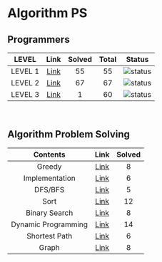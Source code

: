 # Algorithm PS

## Programmers

| LEVEL                          | Link    | Solved | Total |  Status             |
| :--------------------------: | :-----------:  | :---------:  | :------: |:---------------:|
| LEVEL 1 |  [Link](./programmers/level1/README.md) | 55 | 55 | ![status][Done] |
| LEVEL 2 |  [Link](./programmers/level2/README.md) | 67 | 67 | ![status][Done] |
| LEVEL 3 |  [Link](./programmers/level3/README.md) | 1 | 60 | ![status][Doing] |

</br>


## Algorithm Problem Solving

| Contents                          | Link    | Solved |
| :--------------------------: | :-----------:  | :---------:  |
| Greedy |  [Link](./Greedy/README.md) | 8 |
| Implementation |  [Link](./Implementation/README.md) | 6 |
| DFS/BFS |  [Link](./DFS-BFS/README.md) | 5 |
| Sort |  [Link](./Sort/README.md) | 12 |
| Binary Search |  [Link](./Binary%20Search/README.md) | 8 |
| Dynamic Programming |  [Link](./Dynamic%20Programming/README.md) | 14 |
| Shortest Path |  [Link](./Shortest%20Path/README.md) | 6 |
| Graph |  [Link](./Graph/README.md) | 8 |

<br>

[DOING]: https://img.shields.io/badge/-DOING-31AE0F
[DONE]: https://img.shields.io/badge/-DONE-0885CC

